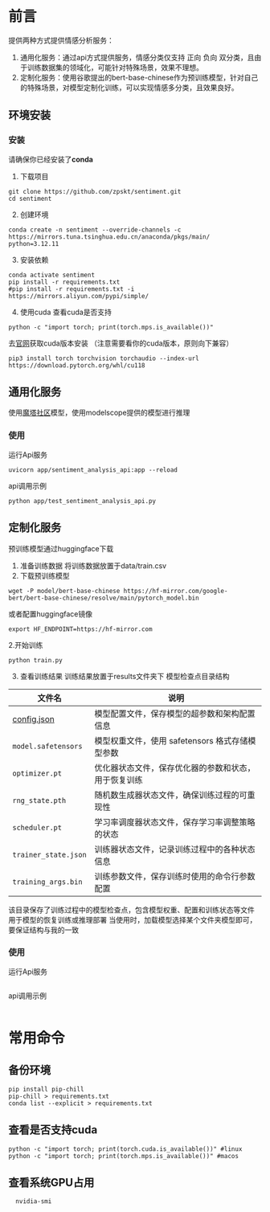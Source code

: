 # 前言
提供两种方式提供情感分析服务：
1. 通用化服务：通过api方式提供服务，情感分类仅支持 正向 负向 双分类，且由于训练数据集的领域化，可能针对特殊场景，效果不理想。
2. 定制化服务：使用谷歌提出的bert-base-chinese作为预训练模型，针对自己的特殊场景，对模型定制化训练，可以实现情感多分类，且效果良好。

## 环境安装
### 安装
请确保你已经安装了**conda**
1. 下载项目
```shell
git clone https://github.com/zpskt/sentiment.git
cd sentiment
```
2. 创建环境
```shell
conda create -n sentiment --override-channels -c https://mirrors.tuna.tsinghua.edu.cn/anaconda/pkgs/main/ python=3.12.11
```
3. 安装依赖
```shell
conda activate sentiment
pip install -r requirements.txt
#pip install -r requirements.txt -i https://mirrors.aliyun.com/pypi/simple/
```
4. 使用cuda
查看cuda是否支持
```shell
python -c "import torch; print(torch.mps.is_available())"
```
去[官网](https://pytorch.org/get-started/locally/)获取cuda版本安装 （注意需要看你的cuda版本，原则向下兼容）
```shell
pip3 install torch torchvision torchaudio --index-url https://download.pytorch.org/whl/cu118
```

## 通用化服务
使用[魔塔社区](https://www.modelscope.cn/models/iic/nlp_structbert_nli_chinese-large)模型，使用modelscope提供的模型进行推理

### 使用
运行Api服务
```shell
uvicorn app/sentiment_analysis_api:app --reload
```
api调用示例
```shell
python app/test_sentiment_analysis_api.py
```
## 定制化服务
预训练模型通过huggingface下载
1. 准备训练数据
将训练数据放置于data/train.csv
2. 下载预训练模型
```shell
wget -P model/bert-base-chinese https://hf-mirror.com/google-bert/bert-base-chinese/resolve/main/pytorch_model.bin
```
或者配置huggingface镜像
```shell
export HF_ENDPOINT=https://hf-mirror.com
```

2.开始训练
```shell
python train.py 
```
3. 查看训练结果 
训练结果放置于results文件夹下 
模型检查点目录结构

| 文件名              | 说明                                                         |
|---------------------|--------------------------------------------------------------|
| [config.json](file://D:\zpskt\sentiment\model\bert-base-chinese\config.json)       | 模型配置文件，保存模型的超参数和架构配置信息   |              |
| `model.safetensors` | 模型权重文件，使用 safetensors 格式存储模型参数              |
| `optimizer.pt`      | 优化器状态文件，保存优化器的参数和状态，用于恢复训练         |
| `rng_state.pth`     | 随机数生成器状态文件，确保训练过程的可重现性                 |
| `scheduler.pt`      | 学习率调度器状态文件，保存学习率调整策略的状态               |
| `trainer_state.json`| 训练器状态文件，记录训练过程中的各种状态信息                 |
| `training_args.bin` | 训练参数文件，保存训练时使用的命令行参数配置                 |

该目录保存了训练过程中的模型检查点，包含模型权重、配置和训练状态等文件
用于模型的恢复训练或推理部署
当使用时，加载模型选择某个文件夹模型即可，要保证结构与我的一致
### 使用
运行Api服务
```shell
```
api调用示例
```shell
```

# 常用命令
## 备份环境
```shell
pip install pip-chill
pip-chill > requirements.txt
conda list --explicit > requirements.txt
```
## 查看是否支持cuda
```shell
python -c "import torch; print(torch.cuda.is_available())" #linux
python -c "import torch; print(torch.mps.is_available())" #macos
```
## 查看系统GPU占用
```shell
  nvidia-smi
```
